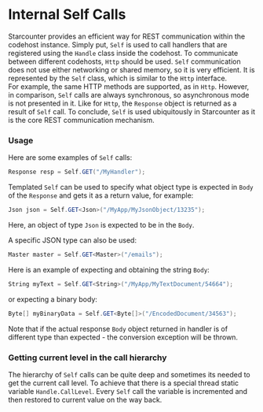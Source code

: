# Internal Self Calls

Starcounter provides an efficient way for REST communication within the codehost instance. Simply put, `Self` is used to call handlers that are registered using the `Handle` class inside the codehost. To communicate between different codehosts, `Http` should be used. `Self` communication does not use either networking or shared memory, so it is very efficient. It is represented by the `Self` class, which is similar to the `Http` interface.   
For example, the same HTTP methods are supported, as in `Http`. However, in comparison, `Self` calls are always synchronous, so asynchronous mode is not presented in it. Like for `Http`, the `Response` object is returned as a result of `Self` call. To conclude, `Self` is used ubiquitously in Starcounter as it is the core REST communication mechanism.

### Usage

Here are some examples of `Self` calls:

```csharp
Response resp = Self.GET("/MyHandler");
```

Templated `Self` can be used to specify what object type is expected in `Body` of the `Response` and gets it as a return value, for example:

```csharp
Json json = Self.GET<Json>("/MyApp/MyJsonObject/13235");
```

Here, an object of type `Json` is expected to be in the `Body`.

A specific JSON type can also be used:

```csharp
Master master = Self.GET<Master>("/emails");
```

Here is an example of expecting and obtaining the string `Body`:

```csharp
String myText = Self.GET<String>("/MyApp/MyTextDocument/54664");
```

or expecting a binary body:

```csharp
Byte[] myBinaryData = Self.GET<Byte[]>("/EncodedDocument/34563");
```

Note that if the actual response `Body` object returned in handler is of different type than expected - the conversion exception will be thrown.

### Getting current level in the call hierarchy

The hierarchy of `Self` calls can be quite deep and sometimes its needed to get the current call level. To achieve that there is a special thread static variable `Handle.CallLevel`. Every `Self` call the variable is incremented and then restored to current value on the way back.

